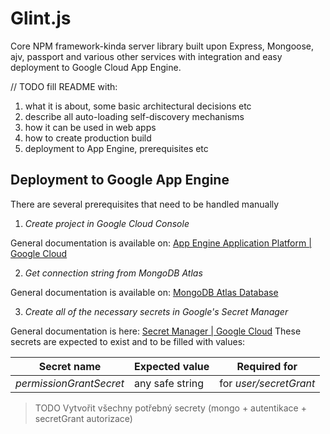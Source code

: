 # Glint.js
Core NPM framework-kinda server library built upon Express, Mongoose, ajv, passport and various other services with integration and easy deployment to Google Cloud App Engine.

// TODO fill README with:
1) what it is about, some basic architectural decisions etc
2) describe all auto-loading self-discovery mechanisms
3) how it can be used in web apps
4) how to create production build
5) deployment to App Engine, prerequisites etc

## Deployment to Google App Engine

There are several prerequisites that need to be handled manually

1) *Create project in Google Cloud Console*

General documentation is available on: [App Engine Application Platform | Google Cloud](https://cloud.google.com/appengine)

2) *Get connection string from MongoDB Atlas*

General documentation is available on: [MongoDB Atlas Database](https://www.mongodb.com/atlas/database)

3) *Create all of the necessary secrets in Google's Secret Manager*

General documentation is here: [Secret Manager | Google Cloud](https://cloud.google.com/secret-manager)
These secrets are expected to exist and to be filled with values:

<table>
    <thead>
        <tr>
            <th>Secret name</th>
            <th>Expected value</th>
            <th>Required for</th>
        </tr>
    </thead>
    <tbody>
        <tr>
            <td><em>permissionGrantSecret</em></td>
            <td>any safe string</td>
            <td>for <em>user/secretGrant</em></td>
        </tr>
    </tbody>
</table>

> TODO Vytvořit všechny potřebný secrety (mongo + autentikace + secretGrant autorizace)
